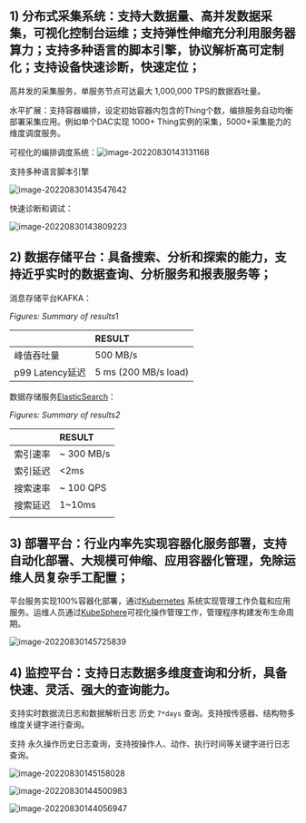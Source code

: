 ## 1)    分布式采集系统：支持大数据量、高并发数据采集，可视化控制台运维；支持弹性伸缩充分利用服务器算力；支持多种语言的脚本引擎，协议解析高可定制化；支持设备快速诊断，快速定位；

高并发的采集服务，单服务节点可达最大 1,000,000 TPS的数据吞吐量。

水平扩展：支持容器编排，设定初始容器内包含的Thing个数，编排服务自动均衡部署采集应用。例如单个DAC实现 1000+ Thing实例的采集，5000+采集能力的维度调度服务。

可视化的编排调度系统：![image-20220830143131168](C:\Users\yww08\AppData\Roaming\Typora\typora-user-images\image-20220830143131168.png)

支持多种语言脚本引擎

![image-20220830143547642](C:\Users\yww08\AppData\Roaming\Typora\typora-user-images\image-20220830143547642.png)

快速诊断和调试：

![image-20220830143809223](C:\Users\yww08\AppData\Roaming\Typora\typora-user-images\image-20220830143809223.png)



## 2)    数据存储平台：具备搜索、分析和探索的能力，支持近乎实时的数据查询、分析服务和报表服务等；

消息存储平台KAFKA：

*Figures: Summary of results*1

|                 | RESULT               |
| :-------------- | :------------------- |
| 峰值吞吐量      | 500 MB/s             |
| p99 Latency延迟 | 5 ms (200 MB/s load) |



数据存储服务[ElasticSearch](https://people.apache.org/~mikemccand/lucenebench/)：

*Figures: Summary of results2*

|          | RESULT     |
| :------- | :--------- |
| 索引速率 | ~ 300 MB/s |
| 索引延迟 | <2ms       |
| 搜索速率 | ~ 100 QPS  |
| 搜索延迟 | 1~10ms     |
|          |            |



## 3)    部署平台：行业内率先实现容器化服务部署，支持自动化部署、大规模可伸缩、应用容器化管理，免除运维人员复杂手工配置；

平台服务实现100%容器化部署，通过[Kubernetes](https://kubernetes.io/) 系统实现管理工作负载和应用服务。运维人员通过[KubeSphere](https://kubesphere.io/)可视化操作管理工作，管理程序构建发布生命周期。

![image-20220830145725839](C:\Users\yww08\AppData\Roaming\Typora\typora-user-images\image-20220830145725839.png)



## 4)    监控平台：支持日志数据多维度查询和分析，具备快速、灵活、强大的查询能力。

支持实时数据流日志和数据解析日志 历史 `7*days` 查询。支持按传感器、结构物多维度关键字进行查询。

支持 永久操作历史日志查询，支持按操作人、动作、执行时间等关键字进行日志查询。

![image-20220830145158028](C:\Users\yww08\AppData\Roaming\Typora\typora-user-images\image-20220830145158028.png)



![image-20220830144500983](C:\Users\yww08\AppData\Roaming\Typora\typora-user-images\image-20220830144500983.png)

![image-20220830144056947](C:\Users\yww08\AppData\Roaming\Typora\typora-user-images\image-20220830144056947.png)

